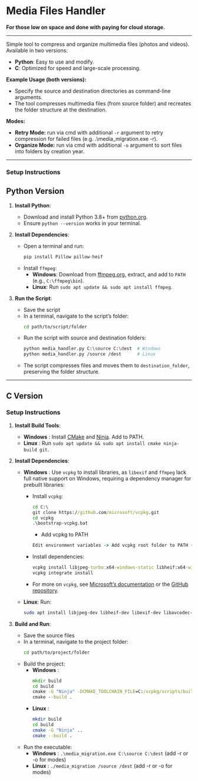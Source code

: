 # Media Files Handler

**For those low on space and done with paying for cloud storage.** 

---

Simple tool to compress and organize multimedia files (photos and videos). Available in two versions:  
- **Python**: Easy to use and modify.  
- **C**: Optimized for speed and large-scale processing.

**Example Usage (both versions):** 

- Specify the source and destination directories as command-line arguments.  
- The tool compresses multimedia files (from source folder) and recreates the folder structure at the destination.

**Modes:** 

- **Retry Mode:** run via cmd with additional `-r` argument to retry compression for failed files (e.g. .\media_migration.exe -r).
- **Organize Mode:** run via cmd with additional `-o` argument to sort files into folders by creation year.

---

### Setup Instructions

## Python Version

1. **Install Python**:  
   - Download and install Python 3.8+ from [python.org](https://www.python.org/downloads/).  
   - Ensure `python --version` works in your terminal.

2. **Install Dependencies**:  
   - Open a terminal and run:  
     ```bash
     pip install Pillow pillow-heif
     ```  
   - Install `ffmpeg`:  
     - **Windows**: Download from [ffmpeg.org](https://ffmpeg.org/download.html), extract, and add to `PATH` (e.g., `C:\ffmpeg\bin`).  
     - **Linux**: Run `sudo apt update && sudo apt install ffmpeg`.

3. **Run the Script**:  
   - Save the script
   - In a terminal, navigate to the script’s folder:  
     ```bash
     cd path/to/script/folder
     ```  
   - Run the script with source and destination folders:  
     ```bash
     python media_handler.py C:\source C:\dest  # Windows
     python media_handler.py /source /dest      # Linux
     ```  
   - The script compresses files and moves them to `destination_folder`, preserving the folder structure.

---

## C Version

### Setup Instructions

1. **Install Build Tools**:  
   - **Windows** : Install [CMake](https://cmake.org/download/) and [Ninja](https://ninja-build.org/). Add to PATH.  
   - **Linux** : Run `sudo apt update && sudo apt install cmake ninja-build git`.

2. **Install Dependencies**:  
   - **Windows** : Use `vcpkg` to install libraries, as `libexif` and `ffmpeg` lack full native support on Windows, requiring a dependency manager for prebuilt libraries:  
     - Install `vcpkg`:  
       ```cmd
       cd C:\
       git clone https://github.com/microsoft/vcpkg.git
       cd vcpkg
       .\bootstrap-vcpkg.bat
       ```
       - Add vcpkg to PATH
       ```cmd
       Edit environment variables -> Add vcpkg root folder to PATH (e.g. C:\vcpkg)
       ```

     - Install dependencies:  
       ```cmd
       vcpkg install libjpeg-turbo:x64-windows-static libheif:x64-windows-static libexif:x64-windows-static ffmpeg:x64-windows-static libpng:x64-windows
       vcpkg integrate install
       ```  
     - For more on `vcpkg`, see [Microsoft’s documentation](https://learn.microsoft.com/en-us/vcpkg/) or the [GitHub repository](https://github.com/microsoft/vcpkg).  
   - **Linux**: Run:  
     ```bash
     sudo apt install libjpeg-dev libheif-dev libexif-dev libavcodec-dev libavformat-dev libavutil-dev libswscale-dev libpng-dev
     ```

3. **Build and Run**:  
   - Save the source files
   - In a terminal, navigate to the project folder:  
     ```bash
     cd path/to/project/folder
     ```  
   - Build the project:  
     - **Windows** :  
       ```cmd
       mkdir build
       cd build
       cmake -G "Ninja" -DCMAKE_TOOLCHAIN_FILE=C:/vcpkg/scripts/buildsystems/vcpkg.cmake ..
       cmake --build .
       ```  
     - **Linux** :  
       ```bash
       mkdir build
       cd build
       cmake -G "Ninja" ..
       cmake --build .
       ```  
   - Run the executable:  
     - **Windows** : `.\media_migration.exe C:\source C:\dest` (add -r or -o for modes)  
     - **Linux** : `./media_migration /source /dest` (add -r or -o for modes)
